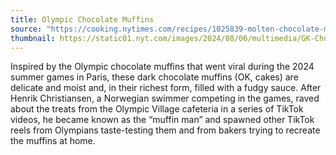 ```yaml
---
title: Olympic Chocolate Muffins
source: "https://cooking.nytimes.com/recipes/1025839-molten-chocolate-muffins"
thumbnail: https://static01.nyt.com/images/2024/08/06/multimedia/GK-Chocolate-Muffins-vkcg/GK-Chocolate-Muffins-vkcg-jumbo.jpg?auto=webp
---
```


Inspired by the Olympic chocolate muffins that went viral during the 2024 summer games in Paris, these dark chocolate muffins (OK, cakes) are delicate and moist and, in their richest form, filled with a fudgy sauce. After Henrik Christiansen, a Norwegian swimmer competing in the games, raved about the treats from the Olympic Village cafeteria in a series of TikTok videos, he became known as the “muffin man” and spawned other TikTok reels from Olympians taste-testing them and from bakers trying to recreate the muffins at home.

